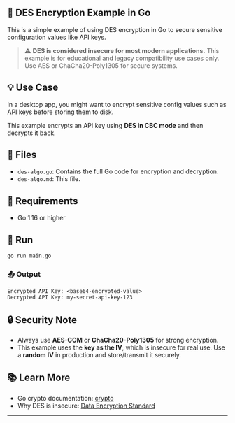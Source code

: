 ## 🔐 DES Encryption Example in Go

This is a simple example of using DES encryption in Go to secure sensitive configuration values like API keys.

> ⚠️ **DES is considered insecure for most modern applications.** This example is for educational and legacy compatibility use cases only. Use AES or ChaCha20-Poly1305 for secure systems.

## 💡 Use Case

In a desktop app, you might want to encrypt sensitive config values such as API keys before storing them to disk.

This example encrypts an API key using **DES in CBC mode** and then decrypts it back.

## 📂 Files

- `des-algo.go`: Contains the full Go code for encryption and decryption.
- `des-algo.md`: This file.

## 🔧 Requirements

- Go 1.16 or higher

## 🚀 Run

```bash
go run main.go
```

### 📤 Output

```
Encrypted API Key: <base64-encrypted-value>
Decrypted API Key: my-secret-api-key-123
```

## 🔒 Security Note

- Always use **AES-GCM** or **ChaCha20-Poly1305** for strong encryption.
- This example uses the **key as the IV**, which is insecure for real use. Use a **random IV** in production and store/transmit it securely.

## 📚 Learn More

- Go crypto documentation: [crypto](https://pkg.go.dev/crypto)
- Why DES is insecure: [Data Encryption Standard](https://en.wikipedia.org/wiki/Data_Encryption_Standard)

---
